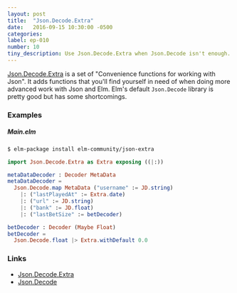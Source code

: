 ```yaml
---
layout: post
title:  "Json.Decode.Extra"
date:   2016-09-15 10:30:00 -0500
categories:
label: ep-010
number: 10
tiny_description: Use Json.Decode.Extra when Json.Decode isn't enough.
---
```


[Json.Decode.Extra](http://package.elm-lang.org/packages/elm-community/json-extra/1.1.0/Json-Decode-Extra) is a set of "Convenience functions for working with Json". It adds functions that you'll find yourself in need of when doing more advanced work with Json and Elm. Elm's default `Json.Decode` library is pretty good but has some shortcomings.

### Examples

##### Main.elm

```bash
$ elm-package install elm-community/json-extra
```

```elm
import Json.Decode.Extra as Extra exposing ((|:))

metaDataDecoder : Decoder MetaData
metaDataDecoder =
  Json.Decode.map MetaData ("username" := JD.string)
    |: ("lastPlayedAt" := Extra.date)
    |: ("url" := JD.string)
    |: ("bank" := JD.float)
    |: ("lastBetSize" := betDecoder)

betDecoder : Decoder (Maybe Float)
betDecoder =
  Json.Decode.float |> Extra.withDefault 0.0
```


### Links

* [Json.Decode.Extra](http://package.elm-lang.org/packages/elm-community/json-extra/1.1.0/Json-Decode-Extra)
* [Json.Decode](http://package.elm-lang.org/packages/elm-lang/core/4.0.5/Json-Decode)
